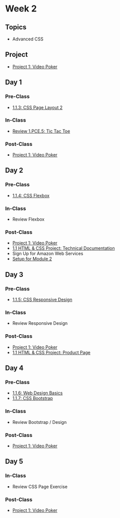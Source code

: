 # Week 2

## Topics

* Advanced CSS

## Project

* [Project 1: Video Poker](../../projects/project-1-video-poker.md)

## Day 1

### Pre-Class

* [1.1.3: CSS Page Layout 2](../../1-front-end-basics/1.1-html-and-css/1.1.3-css-layout.md#part-2)

### In-Class

* [Review 1.PCE.5: Tic Tac Toe](../../course-logistics/course-methodology.md#peer-led-code-review)

### Post-Class

* [Project 1: Video Poker](../../projects/project-1-video-poker.md)

## Day 2

### Pre-Class

* [1.1.4: CSS Flexbox](../../1-front-end-basics/1.1-html-and-css/1.1.4-flexbox.md)

### In-Class

* Review Flexbox

### Post-Class

* [Project 1: Video Poker](../../projects/project-1-video-poker.md)
* [1.1 HTML & CSS Project: Technical Documentation](https://github.com/rocketacademy/swe1-docs/tree/0bde3c82b4a5ef6ccc9fc2945959119809eb69c0/1-front-end-basics/1.1-html-and-css#html-css-exercise-technical-documentation-page)
* Sign Up for Amazon Web Services
* [Setup for Module 2](../../2-back-end-basics/2-0-module-2-overview.md)

## Day 3

### Pre-Class

* [1.1.5: CSS Responsive Design](../../1-front-end-basics/1.1-html-and-css/1.1.5-responsive-design.md)

### In-Class

* Review Responsive Design

### Post-Class

* [Project 1: Video Poker](../../projects/project-1-video-poker.md)
* [1.1 HTML & CSS Project: Product Page](https://github.com/rocketacademy/swe1-docs/tree/0bde3c82b4a5ef6ccc9fc2945959119809eb69c0/1-front-end-basics/1.1-html-and-css#html-css-exercise-product-landing-page)

## Day 4

### Pre-Class

* [1.1.6: Web Design Basics](../../1-front-end-basics/1.1-html-and-css/1.1.6-web-design-basics.md)
* [1.1.7: CSS Bootstrap](../../1-front-end-basics/1.1-html-and-css/1.1.7-bootstrap.md)

### In-Class

* Review Bootstrap / Design

### Post-Class

* [Project 1: Video Poker](../../projects/project-1-video-poker.md)

## Day 5

### In-Class

* Review CSS Page Exercise

### **Post-Class**

* [Project 1: Video Poker](../../projects/project-1-video-poker.md)

